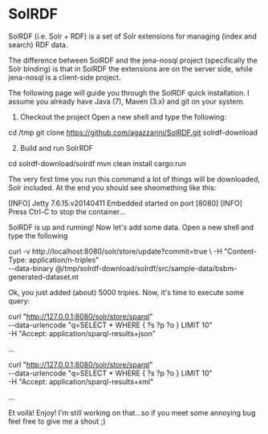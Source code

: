 SolRDF
======

SolRDF (i.e. Solr + RDF) is a set of Solr extensions for managing (index and search) RDF data.

The difference between SolRDF and the jena-nosql project (specifically the Solr binding) is that in SolRDF the extensions are on the server side, while jena-nosql is a client-side project. 

The following page will guide you through the SolRDF quick installation. I assume you already have Java (7), Maven (3.x) and git on your system.

1. Checkout the project Open a new shell and type the following:

cd /tmp
git clone https://github.com/agazzarini/SolRDF.git solrdf-download

2. Build and run SolrRDF

cd solrdf-download/solrdf
mvn clean install cargo:run

The very first time you run this command a lot of things will be downloaded, Solr included. At the end you should see sheomething like this:

[INFO] Jetty 7.6.15.v20140411 Embedded started on port [8080]
[INFO] Press Ctrl-C to stop the container...

SolRDF is up and running! Now let's add some data. Open a new shell and type the following

curl -v http://localhost:8080/solr/store/update?commit=true \ 
  -H "Content-Type: application/n-triples" \
  --data-binary @/tmp/solrdf-download/solrdf/src/sample-data/bsbm-generated-dataset.nt

Ok, you just added (about) 5000 triples. Now, it's time to execute some query:

curl "http://127.0.0.1:8080/solr/store/sparql" \
  --data-urlencode "q=SELECT * WHERE { ?s ?p ?o } LIMIT 10" \
  -H "Accept: application/sparql-results+json"

...    

curl "http://127.0.0.1:8080/solr/store/sparql" \
  --data-urlencode "q=SELECT * WHERE { ?s ?p ?o } LIMIT 10" \
  -H "Accept: application/sparql-results+xml"

...

Et voilà! Enjoy! I'm still working on that...so if you meet some annoying bug feel free to give me a shout ;)
